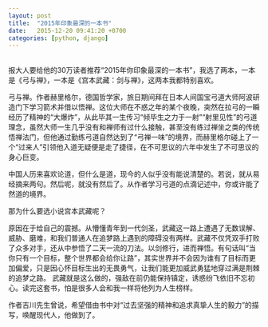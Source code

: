 ```yaml
---
layout: post
title:  "2015年印象最深的一本书"
date:   2015-12-20 09:41:20 +0700
categories: [python, django]
---
```

<br>
报大人要给他的30万读者推荐“2015年你印象最深的一本书”，我选了两本，一本是《弓与禅》，一本是《宫本武藏：剑与禅》，这两本我都特别喜欢。

弓与禅。作者赫里格尔，德国哲学家，旅日期间拜在日本人间国宝弓道大师阿波研造门下学习箭术并借以悟禅。这位大师在不惑之年的某个夜晚，突然在拉弓的一瞬经历了精神的“大爆炸”，从此毕其一生传习“倾毕生之力于一射”“射里见性”的弓道理念，虽然大师一生几乎没有和禅师有过什么接触，甚至没有练过禅坐之类的传统悟禅法门，但他通过勤练弓道自然达到了“弓禅一味”的境界，而赫里格尔碰上了一个“过来人”引领他入道无疑便是走了捷径，在不可思议的六年中发生了不可思议的身心巨变。

中国人历来喜欢论道，但什么是道，现今的人似乎没有能说清楚的。若说，就从易经摘来两句。然后呢，就没有然后了。从作者学习弓道的点滴记述中，你或许能了然道的境界。

那为什么要选小说宫本武藏呢？

原因在于给自己的震撼。从懵懂青年到一代剑圣，武藏这一路上遭遇了无数误解、威胁、磨难，和我们普通人在追梦路上遇到的障碍没有两样。武藏不仅凭双手打败了众多对手，还从中参悟了二天一流的刀法。以剑修行，进而禅悟。有句话叫“当你只有一个目标，整个世界都会给你让路”，其实世界并不会因为谁有了目标而更加偏爱，只是因心怀目标生出的无畏勇气，让我们能更加威武勇猛地穿过满是荆棘的追梦之路。 武藏就是这么做的，强敌在前仍能保持镇定，诱惑纷飞依旧不忘初心。读完这套书，怕是很多人会和我一样将他列为人生榜样。

作者吉川先生曾说，希望借由书中对“过去坚强的精神和追求真挚人生的毅力”的描写，唤醒现代人，他做到了。
